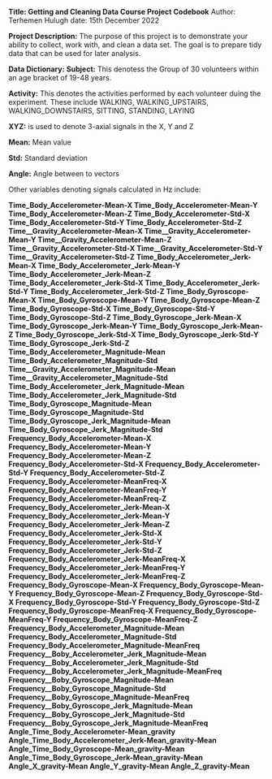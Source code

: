 **Title: Getting and Cleaning Data Course Project Codebook**
Author: Terhemen Hulugh
date: 15th December 2022

**Project Description:**
The purpose of this project is to demonstrate your ability to collect, work with, and clean a data set. 
The goal is to prepare tidy data that can be used for later analysis. 

**Data Dictionary:**
**Subject:**
This denotess the Group of 30 volunteers within an age bracket of 19-48 years.

**Activity:**
This denotes the activities performed by each volunteer duing the experiment. These include WALKING, WALKING_UPSTAIRS, WALKING_DOWNSTAIRS, SITTING, STANDING, LAYING

**XYZ:** is used to denote 3-axial signals in the X, Y and Z

**Mean:** Mean value

**Std:** Standard deviation

**Angle:** Angle between to vectors

Other variables denoting signals calculated in Hz include:

**Time_Body_Accelerometer-Mean-X 
Time_Body_Accelerometer-Mean-Y 
Time_Body_Accelerometer-Mean-Z 
Time_Body_Accelerometer-Std-X 
Time_Body_Accelerometer-Std-Y 
Time_Body_Accelerometer-Std-Z 
Time__Gravity_Accelerometer-Mean-X 
Time__Gravity_Accelerometer-Mean-Y 
Time__Gravity_Accelerometer-Mean-Z 
Time__Gravity_Accelerometer-Std-X 
Time__Gravity_Accelerometer-Std-Y 
Time__Gravity_Accelerometer-Std-Z 
Time_Body_Accelerometer_Jerk-Mean-X 
Time_Body_Accelerometer_Jerk-Mean-Y 
Time_Body_Accelerometer_Jerk-Mean-Z 
Time_Body_Accelerometer_Jerk-Std-X 
Time_Body_Accelerometer_Jerk-Std-Y 
Time_Body_Accelerometer_Jerk-Std-Z 
Time_Body_Gyroscope-Mean-X 
Time_Body_Gyroscope-Mean-Y 
Time_Body_Gyroscope-Mean-Z 
Time_Body_Gyroscope-Std-X 
Time_Body_Gyroscope-Std-Y 
Time_Body_Gyroscope-Std-Z 
Time_Body_Gyroscope_Jerk-Mean-X 
Time_Body_Gyroscope_Jerk-Mean-Y 
Time_Body_Gyroscope_Jerk-Mean-Z 
Time_Body_Gyroscope_Jerk-Std-X 
Time_Body_Gyroscope_Jerk-Std-Y 
Time_Body_Gyroscope_Jerk-Std-Z 
Time_Body_Accelerometer_Magnitude-Mean 
Time_Body_Accelerometer_Magnitude-Std 
Time__Gravity_Accelerometer_Magnitude-Mean 
Time__Gravity_Accelerometer_Magnitude-Std 
Time_Body_Accelerometer_Jerk_Magnitude-Mean 
Time_Body_Accelerometer_Jerk_Magnitude-Std 
Time_Body_Gyroscope_Magnitude-Mean 
Time_Body_Gyroscope_Magnitude-Std 
Time_Body_Gyroscope_Jerk_Magnitude-Mean 
Time_Body_Gyroscope_Jerk_Magnitude-Std 
Frequency_Body_Accelerometer-Mean-X 
Frequency_Body_Accelerometer-Mean-Y 
Frequency_Body_Accelerometer-Mean-Z 
Frequency_Body_Accelerometer-Std-X 
Frequency_Body_Accelerometer-Std-Y 
Frequency_Body_Accelerometer-Std-Z 
Frequency_Body_Accelerometer-MeanFreq-X 
Frequency_Body_Accelerometer-MeanFreq-Y 
Frequency_Body_Accelerometer-MeanFreq-Z 
Frequency_Body_Accelerometer_Jerk-Mean-X 
Frequency_Body_Accelerometer_Jerk-Mean-Y 
Frequency_Body_Accelerometer_Jerk-Mean-Z 
Frequency_Body_Accelerometer_Jerk-Std-X 
Frequency_Body_Accelerometer_Jerk-Std-Y 
Frequency_Body_Accelerometer_Jerk-Std-Z 
Frequency_Body_Accelerometer_Jerk-MeanFreq-X 
Frequency_Body_Accelerometer_Jerk-MeanFreq-Y 
Frequency_Body_Accelerometer_Jerk-MeanFreq-Z 
Frequency_Body_Gyroscope-Mean-X 
Frequency_Body_Gyroscope-Mean-Y 
Frequency_Body_Gyroscope-Mean-Z 
Frequency_Body_Gyroscope-Std-X 
Frequency_Body_Gyroscope-Std-Y 
Frequency_Body_Gyroscope-Std-Z 
Frequency_Body_Gyroscope-MeanFreq-X 
Frequency_Body_Gyroscope-MeanFreq-Y 
Frequency_Body_Gyroscope-MeanFreq-Z 
Frequency_Body_Accelerometer_Magnitude-Mean 
Frequency_Body_Accelerometer_Magnitude-Std 
Frequency_Body_Accelerometer_Magnitude-MeanFreq 
Frequency__Boby_Accelerometer_Jerk_Magnitude-Mean 
Frequency__Boby_Accelerometer_Jerk_Magnitude-Std 
Frequency__Boby_Accelerometer_Jerk_Magnitude-MeanFreq 
Frequency__Boby_Gyroscope_Magnitude-Mean 
Frequency__Boby_Gyroscope_Magnitude-Std 
Frequency__Boby_Gyroscope_Magnitude-MeanFreq 
Frequency__Boby_Gyroscope_Jerk_Magnitude-Mean 
Frequency__Boby_Gyroscope_Jerk_Magnitude-Std 
Frequency__Boby_Gyroscope_Jerk_Magnitude-MeanFreq 
Angle_Time_Body_Accelerometer-Mean_gravity 
Angle_Time_Body_Accelerometer_Jerk-Mean_gravity-Mean 
Angle_Time_Body_Gyroscope-Mean_gravity-Mean 
Angle_Time_Body_Gyroscope_Jerk-Mean_gravity-Mean 
Angle_X_gravity-Mean 
Angle_Y_gravity-Mean 
Angle_Z_gravity-Mean**
